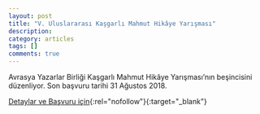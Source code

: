 ```yaml
---
layout: post
title: "V. Uluslararası Kaşgarlı Mahmut Hikâye Yarışması"
description: 
category: articles
tags: []
comments: true
---
```


Avrasya Yazarlar Birliği Kaşgarlı Mahmut Hikâye Yarışması’nın beşincisini düzenliyor. Son başvuru tarihi 31 Ağustos 2018.

[Detaylar ve Başvuru için](http://edebice.net/2018/06/07/v-uluslararasi-kasgarli-mahmut-hikaye-yarismasi/?utm_source=edebiyatyarismalari.com&utm_medium=affiliate#comment-1713){:rel="nofollow"}{:target="_blank"}